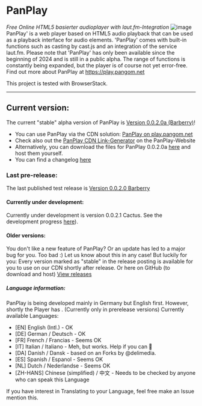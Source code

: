 # PanPlay
 _Free Online HTML5 basierter audioplayer with laut.fm-Integration_
![image](https://github.com/PangomNet/PanPlay/assets/166552194/49a951d2-8cb7-4326-b9a2-da21999823fa)
 PanPlay' is a web player based on HTML5 audio playback that can be used as a playback interface for audio elements. 'PanPlay' comes with built-in functions such as casting by cast.js and an integration of the service laut.fm.
Please note that 'PanPlay' has only been available since the beginning of 2024 and is still in a public alpha. The range of functions is constantly being expanded, but the player is of course not yet error-free.
Find out more about PanPlay at https://play.pangom.net 

This project is tested with BrowserStack.

---

## Current version:
The current "stable" alpha version of PanPlay is [Version 0.0.2.0a (Barberry)](https://github.com/PangomNet/PanPlay/releases/tag/0.0.2.0a)!
- You can use PanPlay via the CDN solution: [PanPlay on play.pangom.net](https://play.pangom.net/app?lfmstream=simliveradio)
- Check also out the [PanPlay CDN Link-Generator](https://play.pangom.net/create/) on the PanPlay-Website
- Alternatively, you can download the files for PanPlay 0.0.2.0a [here](https://github.com/PangomNet/PanPlay/tree/main/Releases/0-0-2-0a/) and host them yourself.
- You can find a changelog [here](https://github.com/PangomNet/PanPlay/tree/main/Releases/0-0-2-0a/changelog.txt)

### Last pre-release:
The last published test release is [Version 0.0.2.0 Barberry](https://github.com/PangomNet/PanPlay/releases/tag/0.0.2.0)

#### Currently under development:
Currently under development is version 0.0.2.1 Cactus. See the development progress [here](https://github.com/PangomNet/PanPlay/tree/main/Releases/_currentdevcandidate)).

#### Older versions:
You don't like a new feature of PanPlay? Or an update has led to a major bug for you. Too bad :) Let us know about this in any case! But luckily for you: Every version marked as "stable" in the release posting is available for you to use on our CDN shortly after release. Or here on GitHub (to download and host)
[View releases](https://github.com/PangomNet/PanPlay/releases)

##### Language information:
PanPlay is being developed mainly in Germany but English first. However, shortly the Player has . (Currently only in prerelease versions)
Currently available Languages:
- [EN] English (Intl.) - OK
- [DE] German / Deutsch - OK
- [FR] French / Francias - Seems OK
- [IT] Italian / Italiano - Meh, but works. Help if you can 🤤
- [DA] Danish / Dansk - based on an Forks by @delimedia.
- [ES] Spanish / Espanol - Seems OK
- [NL] Dutch / Nederlandse - Seems OK
- [ZH-HANS] Chinese (simplified) / 中文 - Needs to be checked by anyone who can speak this Language

If you have interest in Translating to your Language, feel free make an Issue mention this.
